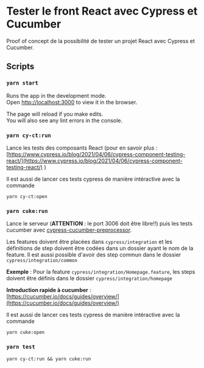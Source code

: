 # Tester le front React avec Cypress et Cucumber

Proof of concept de la possibilité de tester un projet React avec Cypress et Cucumber.

## Scripts

### `yarn start`

Runs the app in the development mode.\
Open [http://localhost:3000](http://localhost:3000) to view it in the browser.

The page will reload if you make edits.\
You will also see any lint errors in the console.

### `yarn cy-ct:run`

Lance les tests des composants React (pour en savoir plus : [https://www.cypress.io/blog/2021/04/06/cypress-component-testing-react/](https://www.cypress.io/blog/2021/04/06/cypress-component-testing-react/) )

Il est aussi de lancer ces tests cypress de manière intéractive avec la commande
```
yarn cy-ct:open
```

### `yarn cuke:run`

Lance le serveur (**ATTENTION** : le port 3006 doit être libre!!) puis les tests cucumber avec [cypress-cucumber-preprocessor](https://www.npmjs.com/package/cypress-cucumber-preprocessor).

Les features doivent être placées dans `cypress/integration` et les définitions de step doivent être codées dans un dossier ayant le nom de la feature. Il est aussi possible d'avoir des step commun dans le dossier `cypress/integration/common`

**Exemple** : Pour la feature `cypress/integration/Homepage.feature`, les steps doivent être définis dans le dossier `cypress/integration/homepage`

**Introduction rapide à cucumber** : [https://cucumber.io/docs/guides/overview/](https://cucumber.io/docs/guides/overview/)

Il est aussi de lancer ces tests cypress de manière intéractive avec la commande
```
yarn cuke:open
```

### `yarn test`

```
yarn cy-ct:run && yarn cuke:run
```